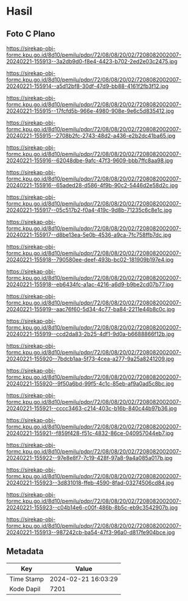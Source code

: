 # Hasil

## Foto C Plano

https://sirekap-obj-formc.kpu.go.id/8d10/pemilu/pdpr/72/08/08/20/02/7208082002007-20240221-155913--3a2db9d0-f8e4-4423-b702-2ed2e03c2475.jpg

https://sirekap-obj-formc.kpu.go.id/8d10/pemilu/pdpr/72/08/08/20/02/7208082002007-20240221-155914--a5d12bf8-30df-47d9-bb88-4161f2fb3f12.jpg

https://sirekap-obj-formc.kpu.go.id/8d10/pemilu/pdpr/72/08/08/20/02/7208082002007-20240221-155915--17fcfd5b-966e-4980-908e-9e6c5d835412.jpg

https://sirekap-obj-formc.kpu.go.id/8d10/pemilu/pdpr/72/08/08/20/02/7208082002007-20240221-155915--2708b2fc-2743-48d2-a436-e2b2dc41ba65.jpg

https://sirekap-obj-formc.kpu.go.id/8d10/pemilu/pdpr/72/08/08/20/02/7208082002007-20240221-155916--62048dbe-9afc-47f3-9609-bbb7ffc8aa98.jpg

https://sirekap-obj-formc.kpu.go.id/8d10/pemilu/pdpr/72/08/08/20/02/7208082002007-20240221-155916--65aded28-d586-4f9b-90c2-5446d2e58d2c.jpg

https://sirekap-obj-formc.kpu.go.id/8d10/pemilu/pdpr/72/08/08/20/02/7208082002007-20240221-155917--05c517b2-f0a4-419c-9d8b-71235c6c8e1c.jpg

https://sirekap-obj-formc.kpu.go.id/8d10/pemilu/pdpr/72/08/08/20/02/7208082002007-20240221-155917--d8be13ea-5e0b-4536-a9ca-7fc758ffb7dc.jpg

https://sirekap-obj-formc.kpu.go.id/8d10/pemilu/pdpr/72/08/08/20/02/7208082002007-20240221-155918--790580ee-deef-493b-bc02-181909b197e4.jpg

https://sirekap-obj-formc.kpu.go.id/8d10/pemilu/pdpr/72/08/08/20/02/7208082002007-20240221-155918--eb6434fc-a1ac-4216-a6d9-b9be2cd07b77.jpg

https://sirekap-obj-formc.kpu.go.id/8d10/pemilu/pdpr/72/08/08/20/02/7208082002007-20240221-155919--aac76f60-5d34-4c77-ba84-2211e44b8c0c.jpg

https://sirekap-obj-formc.kpu.go.id/8d10/pemilu/pdpr/72/08/08/20/02/7208082002007-20240221-155919--ccd2da83-2b25-4df1-9d0a-b6688866f12b.jpg

https://sirekap-obj-formc.kpu.go.id/8d10/pemilu/pdpr/72/08/08/20/02/7208082002007-20240221-155920--7bdcb1aa-5f73-4cea-a277-9a25a8241209.jpg

https://sirekap-obj-formc.kpu.go.id/8d10/pemilu/pdpr/72/08/08/20/02/7208082002007-20240221-155920--9f50a6bd-99f5-4c1c-85eb-af9a0ad5c8bc.jpg

https://sirekap-obj-formc.kpu.go.id/8d10/pemilu/pdpr/72/08/08/20/02/7208082002007-20240221-155921--cccc3463-c214-403c-b16b-840c44b97b36.jpg

https://sirekap-obj-formc.kpu.go.id/8d10/pemilu/pdpr/72/08/08/20/02/7208082002007-20240221-155921--f859f428-f51c-4832-86ce-040957044eb7.jpg

https://sirekap-obj-formc.kpu.go.id/8d10/pemilu/pdpr/72/08/08/20/02/7208082002007-20240221-155922--97e8e8f7-7c19-428f-97a8-9a4a085a017b.jpg

https://sirekap-obj-formc.kpu.go.id/8d10/pemilu/pdpr/72/08/08/20/02/7208082002007-20240221-155923--3d831018-ffeb-4590-8fad-03274506cd84.jpg

https://sirekap-obj-formc.kpu.go.id/8d10/pemilu/pdpr/72/08/08/20/02/7208082002007-20240221-155923--c04b14e6-c00f-486b-8b5c-eb9c3542907b.jpg

https://sirekap-obj-formc.kpu.go.id/8d10/pemilu/pdpr/72/08/08/20/02/7208082002007-20240221-155913--987242cb-ba54-47f3-96a0-d817fe904bce.jpg


## Metadata

| Key        | Value               |
| ---------- | ------------------- |
| Time Stamp | 2024-02-21 16:03:29 |
| Kode Dapil | 7201                |



